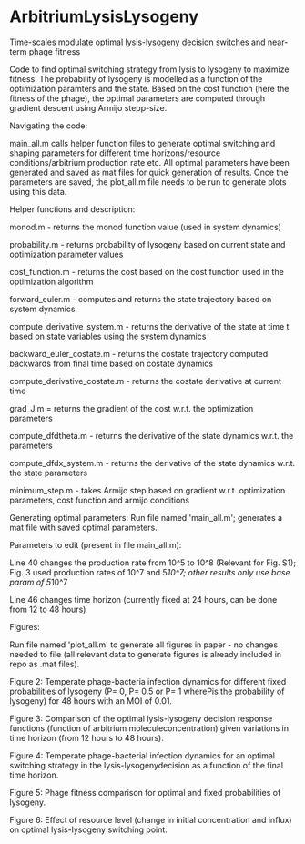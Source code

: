 # ArbitriumLysisLysogeny

Time-scales modulate optimal lysis-lysogeny decision switches and near-term phage fitness

Code to find optimal switching strategy from lysis to lysogeny to maximize fitness. The probability of lysogeny is modelled as a function of the optimization paramters and the state. Based on the cost function (here the fitness of the phage), the optimal parameters are computed through gradient descent using Armijo stepp-size.

Navigating the code:

main_all.m calls helper function files to generate optimal switching and shaping parameters for different time horizons/resource conditions/arbitrium production rate etc. All optimal parameters have been generated and saved as mat files for quick generation of results. Once the parameters are saved, the plot_all.m file needs to be run to generate plots using this data. 

Helper functions and description:

monod.m - returns the monod function value (used in system dynamics)

probability.m - returns probability of lysogeny based on current state and optimization parameter values

cost_function.m - returns the cost based on the cost function used in the optimization algorithm

forward_euler.m - computes and returns the state trajectory based on system dynamics

compute_derivative_system.m - returns the derivative of the state at time t based on state variables using the system dynamics

backward_euler_costate.m - returns the costate trajectory computed backwards from final time based on costate dynamics

compute_derivative_costate.m - returns the costate derivative at current time

grad_J.m = returns the gradient of the cost w.r.t. the optimization parameters

compute_dfdtheta.m - returns the derivative of the state dynamics w.r.t. the parameters

compute_dfdx_system.m - returns the derivative of the state dynamics w.r.t. the state parameters

minimum_step.m - takes Armijo step based on gradient w.r.t. optimization parameters, cost function and armijo conditions
 

Generating optimal parameters:
Run file named 'main_all.m'; generates a mat file with saved optimal parameters. 

Parameters to edit (present in file main_all.m): 

Line 40 changes the production rate from 10^5 to 10^8 (Relevant for Fig. S1); Fig. 3 used production rates of 10^7 and 5*10^7; other results only use base param of 5*10^7

Line 46 changes time horizon (currently fixed at 24 hours, can be done from 12 to 48 hours)

 
Figures:

Run file named 'plot_all.m' to generate all figures in paper - no changes needed to file (all relevant data to generate figures is already included in repo as .mat files).

Figure 2:
Temperate phage-bacteria infection dynamics for different fixed probabilities of lysogeny (P= 0, P= 0.5 or P= 1 wherePis the probability of lysogeny) for 48 hours with an MOI of 0.01. 

Figure 3:
Comparison  of  the  optimal  lysis-lysogeny  decision  response  functions  (function  of  arbitrium  moleculeconcentration)  given  variations  in  time  horizon  (from  12  hours  to  48  hours).

Figure 4:
Temperate  phage-bacterial  infection  dynamics  for  an  optimal  switching  strategy  in  the  lysis-lysogenydecision as a function of the final time horizon. 

Figure 5:
Phage  fitness  comparison  for  optimal  and  fixed  probabilities  of  lysogeny. 

Figure 6:
Effect  of  resource  level  (change  in  initial  concentration  and  influx)  on  optimal  lysis-lysogeny  switching point. 



